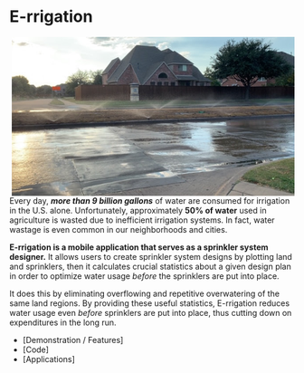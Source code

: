 # E-rrigation


  <img src="https://github.com/ishaanjav/E-rrigation/blob/master/Neighborhood%20Water%20Wastage%201.JPG" width="500" alt="Water Wastage on a Farm" align="right">
  
 Every day, ***more than 9 billion gallons*** of water are consumed for irrigation in the U.S. alone.
Unfortunately, approximately **50% of water** used in agriculture is wasted due to inefficient irrigation systems.
In fact, water wastage is even common in our neighborhoods and cities.

**E-rrigation is a mobile application that serves as a sprinkler system designer.** It allows users to create sprinkler system designs by plotting land and sprinklers, then it calculates crucial statistics about a given design plan in order to optimize water usage *before* the sprinklers are put into place.

It does this by eliminating overflowing and repetitive overwatering of the same land regions.
By providing these useful statistics, E-rrigation reduces water usage even *before* sprinklers are put into place,
thus cutting down on expenditures in the long run.

- [Demonstration / Features]
- [Code]
- [Applications]



